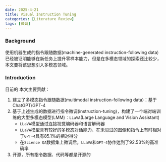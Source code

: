 ```yaml
---
date: 2025-4-21
title: Visual Instruction Tuning
categories: [Literature Review]
tags: [微调]
---
```


### Background
使用机器生成的指令跟随数据(machine-generated instruction-following data)已经被证明能够在新任务上提升零样本能力，但是在多模态领域的探索还比较少，本文要将该思想引入多模态领域。

### Introduction
目前的
本文主要贡献：
1. 建立了多模态指令跟随数据(multimodal instruction-following data)：基于ChatGPT/GPT-4
2. 基于上述生成的数据进行指令微调(instruction-tuning)，构建了一个端对端训练的大型多模态模型(LMM)：`LLaVA`(Large Language and Vision Assistant)
   - `LLaVA`模型通过连接视觉编码器和语言解码器
   - `LLaVA`模型具有较好的多模态对话能力，在未见过的图像和指令上有时相对于`GPT-4`具有85.1%的相对得分
   - 在`Science QA`数据集上微调后，`LLaVA`和`GPT-4`协作达到了92.53%的高准确率
3. 开源，所有指令数据、代码等都是开源的

###